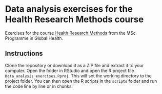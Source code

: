 # Data analysis exercises for the Health Research Methods course

Exercises for the course [Health Research Methods](https://kurser.ku.dk/course/sglk20001u) from the MSc Programme in Global Health.

## Instructions

Clone the repository or download it as a ZIP file and extract it to your computer. Open the folder in RStudio and open the R project file `Data_analysis_exercises.Rproj`. This will set the working directory to the project folder. You can then open the R scripts in the `scripts` folder and run the code line by line or in chunks.